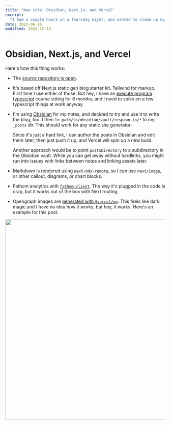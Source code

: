 ```yaml
---
title: "New site! Obsidian, Next.js, and Vercel"
excerpt:
  "I had a couple hours on a Thursday night, and wanted to clean up my website."
date: 2022-06-16
modified: 2022-12-19
---
```


# Obsidian, Next.js, and Vercel

Here's how this thing works:

- The [source repository is open](https://github.com/natikgadzhi/respawn-io).
- It's based off Next.js static gen blog starter kit. Tailwind for markup. First time I use either of those. But hey, I have an [execute program typescript](https://www.executeprogram.com/courses/typescript) course sitting for 6 months, and I need to spike on a few typescript things at work anyway.
- I'm using [Obsidian](https://obsidian.md/) for my notes, and decided to try and use it to write the blog, too. I then `ln path/to/obsidian/vault/respawn.io/*` to my `_posts` dir. This should work for any static site generator.

  Since it's just a hard link, I can author the posts in Obsidian and edit them later, then just push it up, and Vercel will spin up a new build.

  Another approach would be to point `postsDirectory` to a subdirectory in the Obsidian vault. While you can get away without hardlinks, you might run into issues with links between notes and linking assets later.

- Markdown is rendered using [`next-mdx-remote`](https://github.com/hashicorp/next-mdx-remote), so I can use `next/image`, or other callout, diagrams, or chart blocks.
- Fathom analytics with [`fathom-client`](https://github.com/derrickreimer/fathom-client). The way it's plugged in the code is crap, but it works out of the box with Next routing.
- Opengraph images are [generated with `@vercel/og`](https://github.com/natikgadzhi/respawn-io/commit/ab9ee315b62c094da27cb4e5cc7226d042fb2b19). This feels like dark magic and I have no idea how it works, but hey, it works. Here's an example for this post:

<Image src="https://respawn.io/api/opengraph/post?title=New site! Obsidian, Next.js, and Vercel&description=I had a couple hours on a Thursday night, and wanted to clean up my website.&slug=hello-world" width="1200" height="630" />